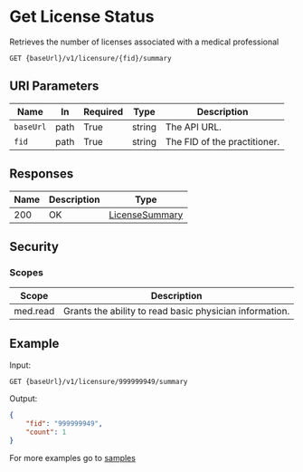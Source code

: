 # Get License Status

Retrieves the number of licenses associated with a medical professional
 
```HTTP 
GET {baseUrl}/v1/licensure/{fid}/summary
```

## URI Parameters

| Name | In | Required | Type | Description |
| ---- | -- | -------- | ---- | ----------- |
| `baseUrl` | path | True | string| The API URL. |
| `fid` | path | True | string | The FID of the practitioner. |

## Responses

| Name | Description     | Type  |
| ---- | --------------- | ----- |
| 200  | OK              | [LicenseSummary](../types/licenseSummary.md) |

## Security

### Scopes

| Scope | Description |
| - | - |
| med.read | Grants the ability to read basic physician information. |

## Example

Input:

```HTTP
GET {baseUrl}/v1/licensure/999999949/summary
```

Output:

```json
{
    "fid": "999999949",
    "count": 1
}
```

For more examples go to [samples](/samples/)
